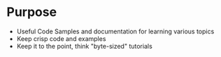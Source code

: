# Purpose
- Useful Code Samples and documentation for learning various topics
- Keep crisp code and examples
- Keep it to the point, think "byte-sized" tutorials
